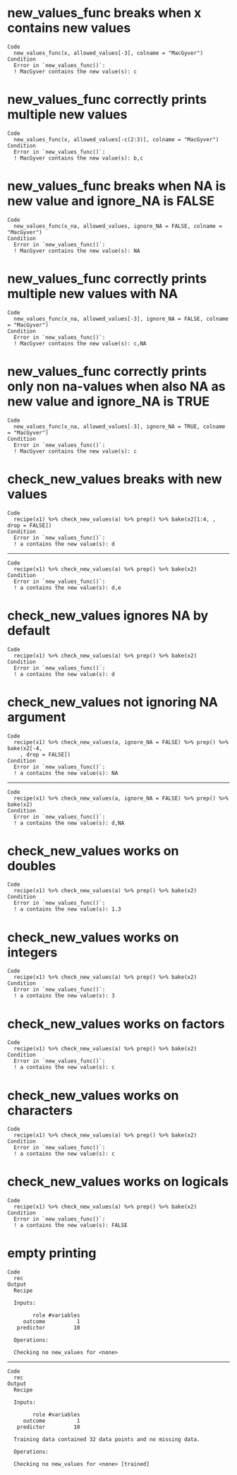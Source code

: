 # new_values_func breaks when x contains new values

    Code
      new_values_func(x, allowed_values[-3], colname = "MacGyver")
    Condition
      Error in `new_values_func()`:
      ! MacGyver contains the new value(s): c

# new_values_func correctly prints multiple new values

    Code
      new_values_func(x, allowed_values[-c(2:3)], colname = "MacGyver")
    Condition
      Error in `new_values_func()`:
      ! MacGyver contains the new value(s): b,c

# new_values_func breaks when NA is new value and ignore_NA is FALSE

    Code
      new_values_func(x_na, allowed_values, ignore_NA = FALSE, colname = "MacGyver")
    Condition
      Error in `new_values_func()`:
      ! MacGyver contains the new value(s): NA

# new_values_func correctly prints multiple new values with NA

    Code
      new_values_func(x_na, allowed_values[-3], ignore_NA = FALSE, colname = "MacGyver")
    Condition
      Error in `new_values_func()`:
      ! MacGyver contains the new value(s): c,NA

# new_values_func correctly prints only non na-values when also NA as new value and ignore_NA is TRUE

    Code
      new_values_func(x_na, allowed_values[-3], ignore_NA = TRUE, colname = "MacGyver")
    Condition
      Error in `new_values_func()`:
      ! MacGyver contains the new value(s): c

# check_new_values breaks with new values

    Code
      recipe(x1) %>% check_new_values(a) %>% prep() %>% bake(x2[1:4, , drop = FALSE])
    Condition
      Error in `new_values_func()`:
      ! a contains the new value(s): d

---

    Code
      recipe(x1) %>% check_new_values(a) %>% prep() %>% bake(x2)
    Condition
      Error in `new_values_func()`:
      ! a contains the new value(s): d,e

# check_new_values ignores NA by default

    Code
      recipe(x1) %>% check_new_values(a) %>% prep() %>% bake(x2)
    Condition
      Error in `new_values_func()`:
      ! a contains the new value(s): d

# check_new_values not ignoring NA argument

    Code
      recipe(x1) %>% check_new_values(a, ignore_NA = FALSE) %>% prep() %>% bake(x2[-4,
        , drop = FALSE])
    Condition
      Error in `new_values_func()`:
      ! a contains the new value(s): NA

---

    Code
      recipe(x1) %>% check_new_values(a, ignore_NA = FALSE) %>% prep() %>% bake(x2)
    Condition
      Error in `new_values_func()`:
      ! a contains the new value(s): d,NA

# check_new_values works on doubles

    Code
      recipe(x1) %>% check_new_values(a) %>% prep() %>% bake(x2)
    Condition
      Error in `new_values_func()`:
      ! a contains the new value(s): 1.3

# check_new_values works on integers

    Code
      recipe(x1) %>% check_new_values(a) %>% prep() %>% bake(x2)
    Condition
      Error in `new_values_func()`:
      ! a contains the new value(s): 3

# check_new_values works on factors

    Code
      recipe(x1) %>% check_new_values(a) %>% prep() %>% bake(x2)
    Condition
      Error in `new_values_func()`:
      ! a contains the new value(s): c

# check_new_values works on characters

    Code
      recipe(x1) %>% check_new_values(a) %>% prep() %>% bake(x2)
    Condition
      Error in `new_values_func()`:
      ! a contains the new value(s): c

# check_new_values works on logicals

    Code
      recipe(x1) %>% check_new_values(a) %>% prep() %>% bake(x2)
    Condition
      Error in `new_values_func()`:
      ! a contains the new value(s): FALSE

# empty printing

    Code
      rec
    Output
      Recipe
      
      Inputs:
      
            role #variables
         outcome          1
       predictor         10
      
      Operations:
      
      Checking no new_values for <none>

---

    Code
      rec
    Output
      Recipe
      
      Inputs:
      
            role #variables
         outcome          1
       predictor         10
      
      Training data contained 32 data points and no missing data.
      
      Operations:
      
      Checking no new_values for <none> [trained]

